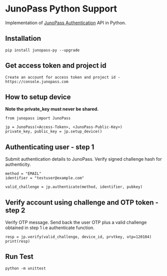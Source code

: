 # JunoPass Python Support

Implementation of [JunoPass Authentication](https://developers.junopass.com/junopass-api/authenticating-users) API in Python.

## Installation

    pip install junopass-py --upgrade

## Get access token and project id

    Create an account for access token and project id - https://console.junopass.com

## How to setup device

**Note the private_key must never be shared.**

    from junopass import JunoPass

    jp = JunoPass(<Access-Token>, <JunoPass-Public-Key>)
    private_key, public_key = jp.setup_device()

## Authenticating user - step 1

Submit authentication details to JunoPass. Verify signed challenge hash for authenticity.

    method = "EMAIL"
    identifier = "testuser@example.com"

    valid_challenge = jp.authenticate(method, identifier, pubkey)

## Verify account using challenge and OTP token - step 2
Verify OTP message. Send back the user OTP plus a valid challenge obtained in step 1 i.e authenticate function.

    resp = jp.verify(valid_challenge, device_id, prvtkey, otp=120104)
    print(resp)

## Run Test

    python -m unittest